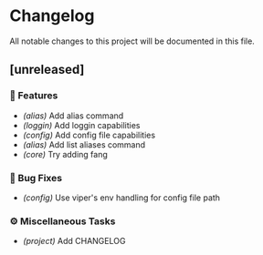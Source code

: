 # Changelog

All notable changes to this project will be documented in this file.

## [unreleased]

### 🚀 Features

- *(alias)* Add alias command
- *(loggin)* Add loggin capabilities
- *(config)* Add config file capabilities
- *(alias)* Add list aliases command
- *(core)* Try adding fang

### 🐛 Bug Fixes

- *(config)* Use viper's env handling for config file path

### ⚙️ Miscellaneous Tasks

- *(project)* Add CHANGELOG

<!-- generated by git-cliff -->
